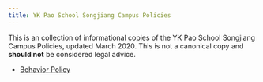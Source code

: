 ```yaml
---
title: YK Pao School Songjiang Campus Policies
---
```


This is an collection of informational copies of the YK Pao School Songjiang Campus Policies,
updated March 2020. This is not a canonical copy and **should not** be considered legal
advice.

- [Behavior Policy](behavior-policy)
